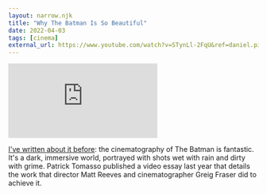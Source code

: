 ```yaml
---
layout: narrow.njk
title: "Why The Batman Is So Beautiful"
date: 2022-04-03
tags: [cinema]
external_url: https://www.youtube.com/watch?v=STynLl-2FqU&ref=daniel.pizza
---
```


<div class="mt-7 relative w-full pb-[56.25%] overflow-hidden">
  <iframe
    class="absolute top-0 left-0 w-full h-full"
    src="https://www.youtube-nocookie.com/embed/STynLl-2FqU?si=l6-vV_wUdbQdaT9w&amp;controls=0" 
    title="YouTube video player"
    frameborder="0"
    allow="accelerometer; autoplay; clipboard-write; encrypted-media; gyroscope; picture-in-picture; web-share"
    referrerpolicy="strict-origin-when-cross-origin"
    allowfullscreen>
  </iframe>
</div>

[I've written about it before](/journal/big-screen-intimacy "My essay on movie-going"): the cinematography of The Batman is fantastic. It's a dark, immersive world, portrayed with shots wet with rain and dirty with grime. Patrick Tomasso published a video essay last year that details the work that director Matt Reeves and cinematographer Greig Fraser did to achieve it.
